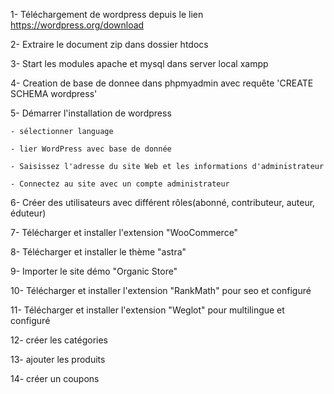 1- Téléchargement de wordpress depuis le lien https://wordpress.org/download

2- Extraire le document zip dans dossier htdocs

3- Start les modules apache et mysql dans server local xampp

4- Creation de base de donnee dans phpmyadmin avec requête 'CREATE SCHEMA wordpress'

5- Démarrer l'installation de wordpress

	- sélectionner language

	- lier WordPress avec base de donnée

	- Saisissez l'adresse du site Web et les informations d'administrateur

	- Connectez au site avec un compte administrateur

6- Créer des utilisateurs avec différent rôles(abonné, contributeur, auteur, éduteur)

7- Télécharger et installer l'extension "WooCommerce"

8- Télécharger et installer le thème "astra"

9- Importer le site démo "Organic Store"

10- Télécharger et installer l'extension "RankMath" pour seo et configuré

11- Télécharger et installer l'extension "Weglot" pour multilingue et configuré

12- créer les catégories

13- ajouter les produits

14- créer un coupons
